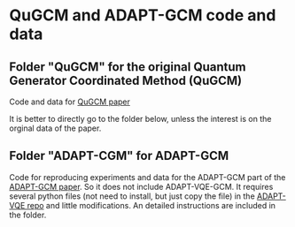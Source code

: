 # QuGCM and ADAPT-GCM code and data

## Folder "QuGCM" for the original Quantum Generator Coordinated Method (QuGCM)

Code and data for [QuGCM paper](https://journals.aps.org/prresearch/abstract/10.1103/PhysRevResearch.5.023200)

It is better to directly go to the folder below, unless the interest is on the orginal data of the paper.

## Folder "ADAPT-CGM" for ADAPT-GCM

Code for reproducing experiments and data for the ADAPT-GCM part of the [ADAPT-GCM paper](https://arxiv.org/abs/2312.07691). So it does not include ADAPT-VQE-GCM. It requires several python files (not need to install, but just copy the file) in the [ADAPT-VQE repo](https://github.com/mayhallgroup/adapt-vqe) and little modifications. An detailed instructions are included in the folder.